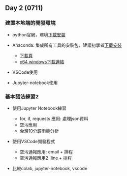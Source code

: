 
## Day 2 (0711)

### 建置本地端的開發環境

- python官網，環境[下載安裝](https://www.python.org/)

- Anaconda: 集成所有工具的安裝包，建議初學者[下載安裝](https://www.anaconda.com/)
    - [下載頁](https://www.anaconda.com/products/individual#Downloads)
    - [x64 windows下載連結](https://repo.anaconda.com/archive/Anaconda3-2020.02-Windows-x86_64.exe)

- VSCode使用

- Jupyter-notebook使用

### 基本語法練習2

- 使用Jupyter Notebook練習
    - for, if, requests 應用: 處理json資料
    - 空污應用
    - 台灣10分鐘雨量分析

- 使用VSCode開發程式
    - 空污通報應用: email + 排程
    - 空污通報應用2: line + 排程

- 比較colab, jupyter-notebook, vscode
